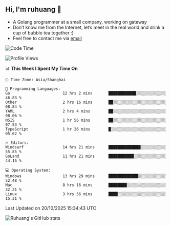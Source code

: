 ## Hi, I'm ruhuang 👋

- A Golang programmer at a small company, working on gateway
- Don’t know me from the Internet, let’s meet in the real world and drink a cup of bubble tea together :)
- Feel free to contact me via [email](mailto:ruhuang2001@gmail.com)
<!--START_SECTION:waka-->
![Code Time](http://img.shields.io/badge/Code%20Time-985%20hrs%2016%20mins-blue)

![Profile Views](http://img.shields.io/badge/Profile%20Views-0-blue)

📊 **This Week I Spent My Time On** 

```text
🕑︎ Time Zone: Asia/Shanghai

💬 Programming Languages: 
Go                       12 hrs 2 mins       ████████████░░░░░░░░░░░░░   46.83 % 
Other                    2 hrs 16 mins       ██░░░░░░░░░░░░░░░░░░░░░░░   08.84 % 
YAML                     2 hrs 4 mins        ██░░░░░░░░░░░░░░░░░░░░░░░   08.06 % 
NSIS                     1 hr 56 mins        ██░░░░░░░░░░░░░░░░░░░░░░░   07.53 % 
TypeScript               1 hr 26 mins        █░░░░░░░░░░░░░░░░░░░░░░░░   05.62 % 

🔥 Editors: 
Windsurf                 14 hrs 21 mins      ██████████████░░░░░░░░░░░   55.85 % 
GoLand                   11 hrs 21 mins      ███████████░░░░░░░░░░░░░░   44.15 % 

💻 Operating System: 
Windows                  13 hrs 29 mins      █████████████░░░░░░░░░░░░   52.48 % 
Mac                      8 hrs 16 mins       ████████░░░░░░░░░░░░░░░░░   32.21 % 
Linux                    3 hrs 56 mins       ████░░░░░░░░░░░░░░░░░░░░░   15.31 % 
```


 Last Updated on 20/10/2025 15:34:43 UTC
<!--END_SECTION:waka-->

![Ruhuang's GitHub stats](https://github-readme-stats.vercel.app/api?username=ruhuang2001&count_private=true&hide_title=true&show_icons=true&theme=vue)

